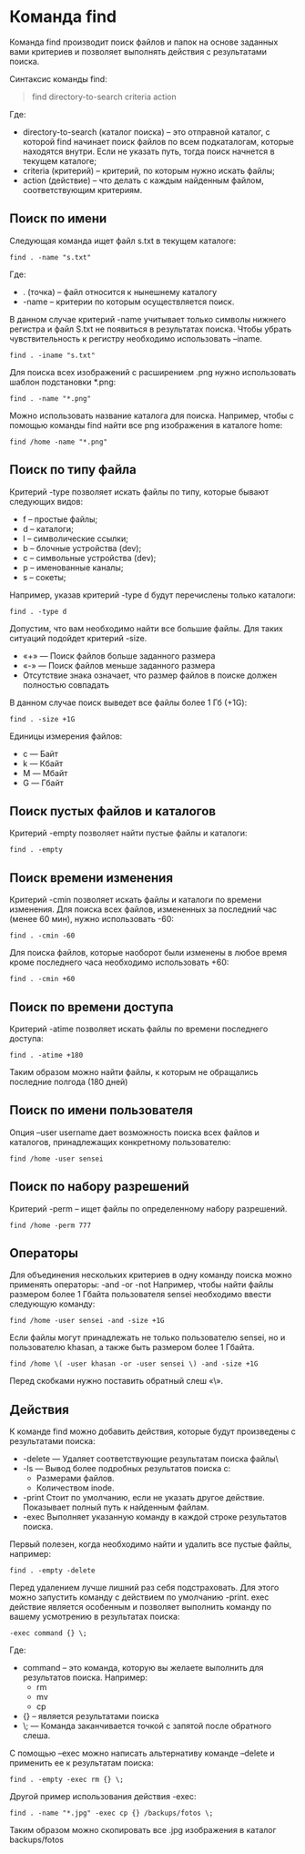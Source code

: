 # Команда find

Команда find производит поиск файлов и папок на основе заданных вами критериев и позволяет выполнять действия с результатами поиска.

Синтаксис команды find:

> find directory-to-search criteria action

Где:
* directory-to-search (каталог поиска) – это отправной каталог, с которой find начинает поиск файлов по всем подкаталогам, которые находятся внутри. Если не указать путь, тогда поиск начнется в текущем каталоге;
* criteria (критерий) – критерий, по которым нужно искать файлы;
* action (действие) – что делать с каждым найденным файлом, соответствующим критериям.

## Поиск по имени
Следующая команда ищет файл s.txt в текущем каталоге:
```
find . -name "s.txt"
```
Где:
* . (точка) – файл относится к нынешнему каталогу
* -name – критерии по которым осуществляется поиск.

В данном случае критерий -name учитывает только символы нижнего регистра и файл S.txt не появиться в результатах поиска. Чтобы убрать чувствительность к регистру необходимо использовать –iname.

```
find . -iname "s.txt"
```
Для поиска всех изображений c расширением .png нужно использовать шаблон подстановки *.png:

```
find . -name "*.png"
```
Можно использовать название каталога для поиска. Например, чтобы с помощью команды find найти все png изображения в каталоге home:
```
find /home -name "*.png"
```

## Поиск по типу файла
Критерий -type позволяет искать файлы по типу, которые бывают следующих видов:
* f – простые файлы;
* d – каталоги;
* l – символические ссылки;
* b – блочные устройства (dev);
* c – символьные устройства (dev);
* p – именованные каналы;
* s – сокеты;

Например, указав критерий -type d будут перечислены только каталоги:
```
find . -type d
```
Допустим, что вам необходимо найти все большие файлы. Для таких ситуаций подойдет критерий -size.
* «+» — Поиск файлов больше заданного размера
* «-» — Поиск файлов меньше заданного размера
* Отсутствие знака означает, что размер файлов в поиске должен полностью совпадать

В данном случае поиск выведет все файлы более 1 Гб (+1G):
```
find . -size +1G
```
Единицы измерения файлов:
* c — Байт
* k — Кбайт
* M — Мбайт
* G — Гбайт

## Поиск пустых файлов и каталогов
Критерий -empty позволяет найти пустые файлы и каталоги:
```
find . -empty
```

## Поиск времени изменения
Критерий -cmin позволяет искать файлы и каталоги по времени изменения. Для поиска всех файлов, измененных за последний час (менее 60 мин), нужно использовать -60:
```
find . -cmin -60
```
Для поиска файлов, которые наоборот были изменены в любое время кроме последнего часа необходимо использовать +60:
```
find . -cmin +60
```

## Поиск по времени доступа
Критерий -atime позволяет искать файлы по времени последнего доступа:
```
find . -atime +180
```
Таким образом можно найти файлы, к которым не обращались последние полгода (180 дней)

## Поиск по имени пользователя

Опция –user username дает возможность поиска всех файлов и каталогов, принадлежащих конкретному пользователю:
```
find /home -user sensei 
```

## Поиск по набору разрешений
Критерий -perm – ищет файлы по определенному набору разрешений.
```
find /home -perm 777
```

## Операторы
Для объединения нескольких критериев в одну команду поиска можно применять операторы:
      -and
      -or
      -not
Например, чтобы найти файлы размером более 1 Гбайта пользователя sensei необходимо ввести следующую команду:
```
find /home -user sensei -and -size +1G
```

Если файлы могут принадлежать не только пользователю sensei, но и пользователю khasan, а также быть размером более 1 Гбайта.

```
find /home \( -user khasan -or -user sensei \) -and -size +1G
```
Перед скобками нужно поставить обратный слеш «\».

## Действия

К команде find можно добавить действия, которые будут произведены с результатами поиска:
 * -delete — Удаляет соответствующие результатам поиска файлы\
 * -ls — Вывод более подробных результатов поиска с:
   * Размерами файлов.
   * Количеством inode.
 * -print Стоит по умолчанию, если не указать другое действие. Показывает полный путь к найденным файлам.
 * -exec Выполняет указанную команду в каждой строке результатов поиска.


Первый полезен, когда необходимо найти и удалить все пустые файлы, например:

```
find . -empty -delete
```
Перед удалением лучше лишний раз себя подстраховать. Для этого можно запустить команду с действием по умолчанию -print.
exec  действие является особенным и позволяет выполнить команду по вашему усмотрению в результатах поиска:
```
-exec command {} \;
```
Где:
  * command – это команда, которую вы желаете выполнить для результатов поиска. Например:
    * rm
    * mv
    * cp
  * {} – является результатами поиска
  * \\; — Команда заканчивается точкой с запятой после обратного слеша.


С помощью –exec можно написать альтернативу команде –delete и применить ее к результатам поиска:

```
find . -empty -exec rm {} \;
```
Другой пример использования действия -exec:
```
find . -name "*.jpg" -exec cp {} /backups/fotos \;
```
Таким образом можно скопировать все .jpg изображения в каталог backups/fotos


